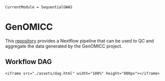 ```@meta
CurrentModule = SequentialGWAS
```

# GenOMICC

This [repository](https://github.com/baillielab/sequential-gwas) provides a Nextflow pipeline that can be used to QC and aggregate the data generated by the GenOMICC project.

## Workflow DAG

```@raw html
<iframe src="./assets/dag.html" width="100%" height="800px"></iframe>
```
